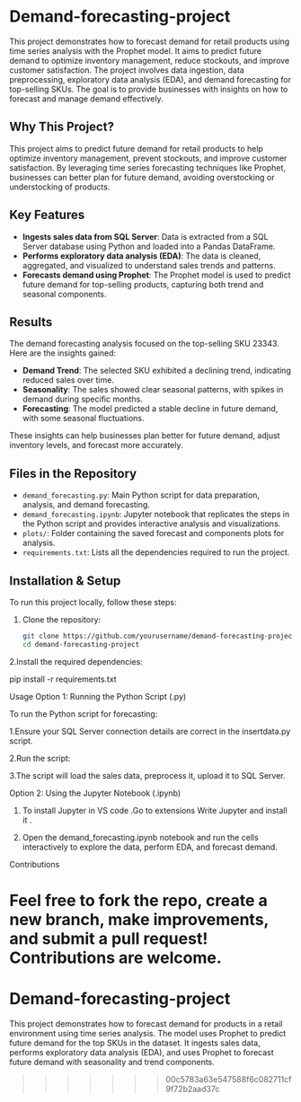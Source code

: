 # Demand-forecasting-project

This project demonstrates how to forecast demand for retail products using time series analysis with the Prophet model. It aims to predict future demand to optimize inventory management, reduce stockouts, and improve customer satisfaction. The project involves data ingestion, data preprocessing, exploratory data analysis (EDA), and demand forecasting for top-selling SKUs. The goal is to provide businesses with insights on how to forecast and manage demand effectively.

## Why This Project?

This project aims to predict future demand for retail products to help optimize inventory management, prevent stockouts, and improve customer satisfaction. By leveraging time series forecasting techniques like Prophet, businesses can better plan for future demand, avoiding overstocking or understocking of products.

## Key Features

- **Ingests sales data from SQL Server**: Data is extracted from a SQL Server database using Python and loaded into a Pandas DataFrame.
- **Performs exploratory data analysis (EDA)**: The data is cleaned, aggregated, and visualized to understand sales trends and patterns.
- **Forecasts demand using Prophet**: The Prophet model is used to predict future demand for top-selling products, capturing both trend and seasonal components.

## Results

The demand forecasting analysis focused on the top-selling SKU 23343. Here are the insights gained:

- **Demand Trend**: The selected SKU exhibited a declining trend, indicating reduced sales over time.
- **Seasonality**: The sales showed clear seasonal patterns, with spikes in demand during specific months.
- **Forecasting**: The model predicted a stable decline in future demand, with some seasonal fluctuations.

These insights can help businesses plan better for future demand, adjust inventory levels, and forecast more accurately.

## Files in the Repository

- `demand_forecasting.py`: Main Python script for data preparation, analysis, and demand forecasting.
- `demand_forecasting.ipynb`: Jupyter notebook that replicates the steps in the Python script and provides interactive analysis and visualizations.
- `plots/`: Folder containing the saved forecast and components plots for analysis.
- `requirements.txt`: Lists all the dependencies required to run the project.

## Installation & Setup

To run this project locally, follow these steps:

1. Clone the repository:
   ```bash
   git clone https://github.com/yourusername/demand-forecasting-project.git
   cd demand-forecasting-project


2.Install the required dependencies:

pip install -r requirements.txt

Usage
Option 1: Running the Python Script (.py)

To run the Python script for forecasting:

1.Ensure your SQL Server connection details are correct in the insertdata.py script.

2.Run the script:

3.The script will load the sales data, preprocess it, upload it to SQL Server.

Option 2: Using the Jupyter Notebook (.ipynb)

1. To install Jupyter in VS code .Go to extensions Write Jupyter and install it .

2. Open the demand_forecasting.ipynb notebook and run the cells interactively to explore the data, perform EDA, and forecast demand.

Contributions

Feel free to fork the repo, create a new branch, make improvements, and submit a pull request! Contributions are welcome.
=======
# Demand-forecasting-project
This project demonstrates how to forecast demand for products in a retail environment using time series analysis. The model uses Prophet to predict future demand for the top SKUs in the dataset. It ingests sales data, performs exploratory data analysis (EDA), and uses Prophet to forecast future demand with seasonality and trend components.
>>>>>>> 00c5783a63e547588f6c082711cf9f72b2aad37c

